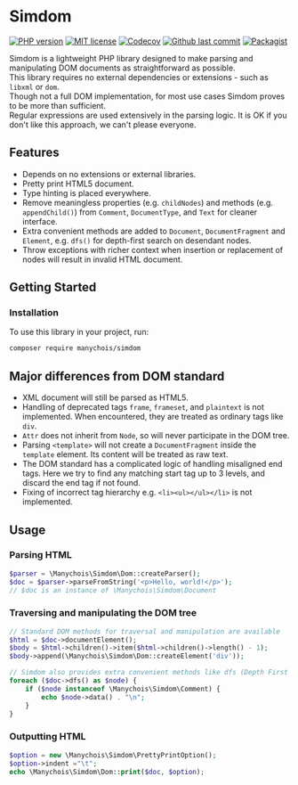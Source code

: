 # Simdom

[![PHP version](https://badgen.net/packagist/php/manychois/simdom)](https://packagist.org/packages/manychois/simdom)
[![MIT license](https://badgen.net/github/license/manychois/simdom)](https://github.com/manychois/simdom/blob/main/LICENSE)
[![Codecov](https://codecov.io/github/manychois/simdom/branch/main/graph/badge.svg?token=gl07VPHIle)](https://codecov.io/github/manychois/simdom)
[![Github last commit](https://badgen.net/github/last-commit/manychois/simdom/main)](https://github.com/manychois/simdom/commits/main)
[![Packagist](https://badgen.net/packagist/v/manychois/simdom/latest)](https://packagist.org/packages/manychois/simdom)

Simdom is a lightweight PHP library designed to make parsing and manipulating DOM documents as straightforward as possible.<br>
This library requires no external dependencies or extensions - such as `libxml` or `dom`.<br>
Though not a full DOM implementation, for most use cases Simdom proves to be more than sufficient.<br>
Regular expressions are used extensively in the parsing logic. It is OK if you don't like this approach, we can't please everyone.

## Features

- Depends on no extensions or external libraries.
- Pretty print HTML5 document.
- Type hinting is placed everywhere.
- Remove meaningless properties (e.g. `childNodes`) and methods (e.g. `appendChild()`) from `Comment`, `DocumentType`, and `Text` for cleaner interface.
- Extra convenient methods are added to `Document`, `DocumentFragment` and `Element`, e.g. `dfs()` for depth-first search on desendant nodes.
- Throw exceptions with richer context when insertion or replacement of nodes will result in invalid HTML document.

## Getting Started

### Installation

To use this library in your project, run:
```bash
composer require manychois/simdom
```

## Major differences from DOM standard

- XML document will still be parsed as HTML5.
- Handling of deprecated tags `frame`, `frameset`, and `plaintext` is not implemented.
  When encountered, they are treated as ordinary tags like `div`.
- `Attr` does not inherit from `Node`, so will never participate in the DOM tree.
- Parsing `<template>` will not create a `DocumentFragment` inside the `template` element.
  Its content will be treated as raw text.
- The DOM standard has a complicated logic of handling misaligned end tags.
  Here we try to find any matching start tag up to 3 levels, and discard the end tag if not found.
- Fixing of incorrect tag hierarchy e.g. `<li><ul></ul></li>` is not implemented.

## Usage

### Parsing HTML

```php
$parser = \Manychois\Simdom\Dom::createParser();
$doc = $parser->parseFromString('<p>Hello, world!</p>');
// $doc is an instance of \Manychois\Simdom\Document
```

### Traversing and manipulating the DOM tree

```php
// Standard DOM methods for traversal and manipulation are available
$html = $doc->documentElement();
$body = $html->children()->item($html->children()->length() - 1);
$body->append(\Manychois\Simdom\Dom::createElement('div'));

// Simdom also provides extra convenient methods like dfs (Depth First Search)
foreach ($doc->dfs() as $node) {
    if ($node instanceof \Manychois\Simdom\Comment) {
        echo $node->data() . "\n";
    }
}
```

### Outputting HTML

```php
$option = new \Manychois\Simdom\PrettyPrintOption();
$option->indent ="\t";
echo \Manychois\Simdom\Dom::print($doc, $option);
```
